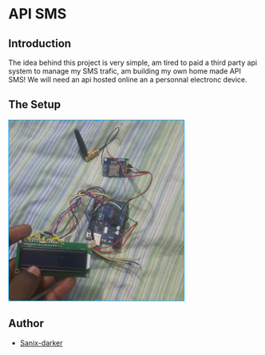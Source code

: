 # API SMS

## Introduction

The idea behind this project is very simple, am tired to paid a third party api system to manage my SMS trafic, am building my own home made API SMS!
We will need an api hosted online an a personnal electronc device.

## The Setup

<img src="img/img.png">

## Author

- [Sanix-darker](https://github.com/sanix-darker)